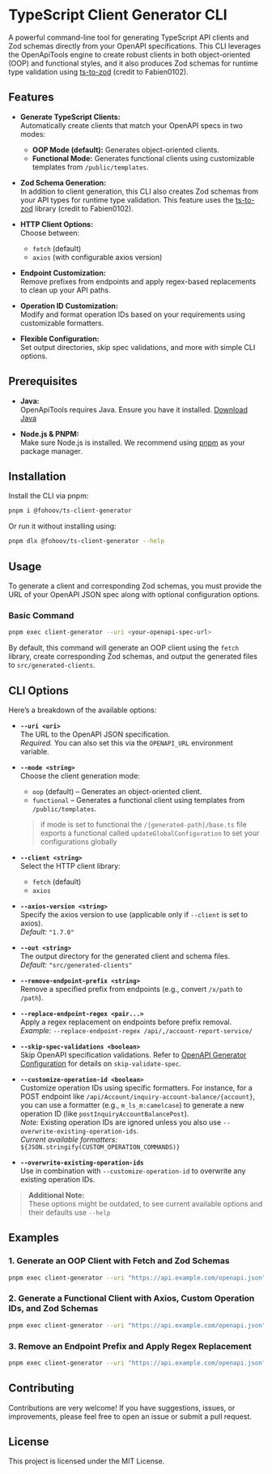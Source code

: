 # TypeScript Client Generator CLI

A powerful command-line tool for generating TypeScript API clients and Zod schemas directly from your OpenAPI specifications. This CLI leverages the OpenApiTools engine to create robust clients in both object-oriented (OOP) and functional styles, and it also produces Zod schemas for runtime type validation using [ts-to-zod](https://github.com/fabien0102/ts-to-zod) (credit to Fabien0102).

## Features

- **Generate TypeScript Clients:**  
  Automatically create clients that match your OpenAPI specs in two modes:
  - **OOP Mode (default):** Generates object-oriented clients.
  - **Functional Mode:** Generates functional clients using customizable templates from `/public/templates`.

- **Zod Schema Generation:**  
  In addition to client generation, this CLI also creates Zod schemas from your API types for runtime type validation. This feature uses the [ts-to-zod](https://github.com/fabien0102/ts-to-zod) library (credit to Fabien0102).

- **HTTP Client Options:**  
  Choose between:
  - `fetch` (default)
  - `axios` (with configurable axios version)

- **Endpoint Customization:**  
  Remove prefixes from endpoints and apply regex-based replacements to clean up your API paths.

- **Operation ID Customization:**  
  Modify and format operation IDs based on your requirements using customizable formatters.

- **Flexible Configuration:**  
  Set output directories, skip spec validations, and more with simple CLI options.

## Prerequisites

- **Java:**  
  OpenApiTools requires Java. Ensure you have it installed. [Download Java](https://www.oracle.com/java/technologies/downloads/)

- **Node.js & PNPM:**  
  Make sure Node.js is installed. We recommend using [pnpm](https://pnpm.io/) as your package manager.

## Installation

Install the CLI via pnpm:

```bash
pnpm i @fohoov/ts-client-generator
```

Or run it without installing using:

```bash
pnpm dlx @fohoov/ts-client-generator --help
```

## Usage

To generate a client and corresponding Zod schemas, you must provide the URL of your OpenAPI JSON spec along with optional configuration options.

### Basic Command

```bash
pnpm exec client-generator --uri <your-openapi-spec-url>
```

By default, this command will generate an OOP client using the `fetch` library, create corresponding Zod schemas, and output the generated files to `src/generated-clients`.

## CLI Options

Here’s a breakdown of the available options:

- **`--uri <uri>`**  
  The URL to the OpenAPI JSON specification.  
  _Required._ You can also set this via the `OPENAPI_URL` environment variable.

- **`--mode <string>`**  
  Choose the client generation mode:  
  - `oop` (default) – Generates an object-oriented client.
  - `functional` – Generates a functional client using templates from `/public/templates`.
  > if mode is set to functional the `/[generated-path]/base.ts` file exports a functional called `updateGlobalConfiguration` to set your configurations globally 

- **`--client <string>`**  
  Select the HTTP client library:  
  - `fetch` (default)
  - `axios`

- **`--axios-version <string>`**  
  Specify the axios version to use (applicable only if `--client` is set to axios).  
  _Default:_ `"1.7.0"`

- **`--out <string>`**  
  The output directory for the generated client and schema files.  
  _Default:_ `"src/generated-clients"`

- **`--remove-endpoint-prefix <string>`**  
  Remove a specified prefix from endpoints (e.g., convert `/x/path` to `/path`).

- **`--replace-endpoint-regex <pair...>`**  
  Apply a regex replacement on endpoints before prefix removal.  
  _Example:_ `--replace-endpoint-regex /api/,/account-report-service/`

- **`--skip-spec-validations <boolean>`**  
  Skip OpenAPI specification validations. Refer to [OpenAPI Generator Configuration](https://openapi-generator.tech/docs/configuration/) for details on `skip-validate-spec`.

- **`--customize-operation-id <boolean>`**  
  Customize operation IDs using specific formatters. For instance, for a POST endpoint like `/api/Account/inquiry-account-balance/{account}`, you can use a formatter (e.g., `m_ls_m:camelcase`) to generate a new operation ID (like `postInquiryAccountBalancePost`).  
  _Note:_ Existing operation IDs are ignored unless you also use `--overwrite-existing-operation-ids`.  
  _Current available formatters:_ `${JSON.stringify(CUSTOM_OPERATION_COMMANDS)}`

- **`--overwrite-existing-operation-ids`**  
  Use in combination with `--customize-operation-id` to overwrite any existing operation IDs.

> **Additional Note:**  
> These options might be outdated, to see current available options and their defaults use `--help`

## Examples

### 1. Generate an OOP Client with Fetch and Zod Schemas

```bash
pnpm exec client-generator --uri "https://api.example.com/openapi.json" --mode oop --client fetch --out "./generated-client"
```

### 2. Generate a Functional Client with Axios, Custom Operation IDs, and Zod Schemas

```bash
pnpm exec client-generator --uri "https://api.example.com/openapi.json" --mode functional --customize-operation-id true --overwrite-existing-operation-ids --client axios --axios-version "1.7.0"
```

### 3. Remove an Endpoint Prefix and Apply Regex Replacement

```bash
pnpm exec client-generator --uri "https://api.example.com/openapi.json" --remove-endpoint-prefix "/v1" --replace-endpoint-regex "/api/,/account-report-service/"
```

## Contributing

Contributions are very welcome! If you have suggestions, issues, or improvements, please feel free to open an issue or submit a pull request.

## License

This project is licensed under the MIT License.